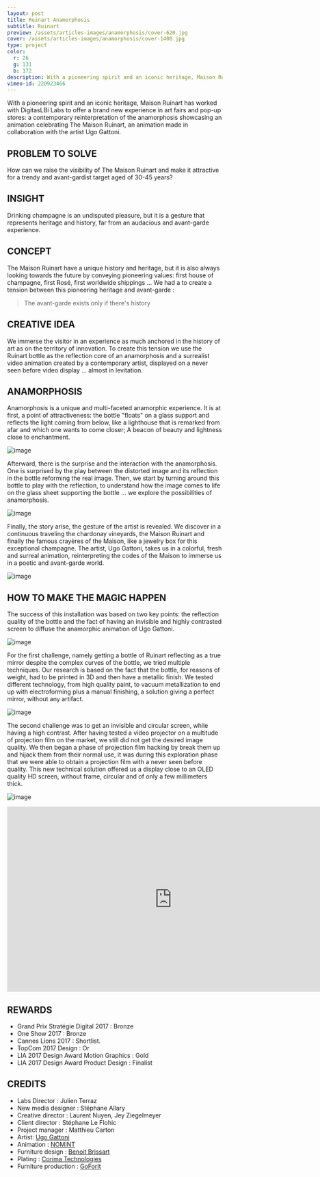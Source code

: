 ```yaml
---
layout: post
title: Ruinart Anamorphosis
subtitle: Ruinart
preview: /assets/articles-images/anamorphosis/cover-620.jpg
cover: /assets/articles-images/anamorphosis/cover-1400.jpg
type: project
color:
  r: 26
  g: 131
  b: 172
description: With a pioneering spirit and an iconic heritage, Maison Ruinart has worked with DigitasLBi Labs to offer a brand new experience in art fairs and pop-up stores ; a contemporary reinterpretation of the anamorphosis showcasing an animation celebrating The Maison Ruinart, made in collaboration with the artist Ugo Gattoni.
vimeo-id: 220923466
---
```


With a pioneering spirit and an iconic heritage, Maison Ruinart has worked with DigitasLBi Labs to offer a brand new experience in art fairs and pop-up stores: a contemporary reinterpretation of the anamorphosis showcasing an animation celebrating The Maison Ruinart, an animation made in collaboration with the artist Ugo Gattoni.

## PROBLEM TO SOLVE

How can we raise the visibility of The Maison Ruinart and make it attractive for a trendy and avant-gardist target aged of 30-45 years?

## INSIGHT

Drinking champagne is an undisputed pleasure, but it is a gesture that represents heritage and history, far from an audacious and avant-garde experience.

## CONCEPT

The Maison Ruinart have a unique history and heritage, but it is also always looking towards the future by conveying pioneering values: first house of champagne, first Rosé, first worldwide shippings ... We had a to create a tension between this pioneering heritage and avant-garde :
>The avant-garde exists only if there's history

## CREATIVE IDEA

We immerse the visitor in an experience as much anchored in the history of art as on the territory of innovation. To create this tension we use the Ruinart bottle as the reflection core of an anamorphosis and a surrealist video animation created by a contemporary artist, displayed on a never seen before video display ... almost in levitation.


## ANAMORPHOSIS

Anamorphosis is a unique and multi-faceted anamorphic experience.
It is at first, a point of attractiveness: the bottle "floats" on a glass support and reflects the light coming from below, like a lighthouse that is remarked from afar and which one wants to come closer; A beacon of beauty and lightness close to enchantment.

![image](/assets/articles-images/anamorphosis/ruinart1.png)


Afterward, there is the surprise and the interaction with the anamorphosis. One is surprised by the play between the distorted image and its reflection in the bottle reforming the real image. Then, we start by turning around this bottle to play with the reflection, to understand how the image comes to life on the glass sheet supporting the bottle ... we explore the possibilities of anamorphosis.

![image](/assets/articles-images/anamorphosis/ruinart2.jpg)


Finally, the story arise, the gesture of the artist is revealed. We discover in a continuous traveling the chardonay vineyards, the Maison Ruinart and finally the famous crayères of the Maison, like a jewelry box for this exceptional champagne. The artist, Ugo Gattoni, takes us in a colorful, fresh and surreal animation, reinterpreting the codes of the Maison to immerse us in a poetic and avant-garde world.

![image](/assets/articles-images/anamorphosis/ruinart3.jpg)

## HOW TO MAKE THE MAGIC HAPPEN

The success of this installation was based on two key points: the reflection quality of the bottle and the fact of having an invisible and highly contrasted screen to diffuse the anamorphic animation of Ugo Gattoni.

![image](/assets/articles-images/anamorphosis/ruinart4.gif)


For the first challenge, namely getting a bottle of Ruinart reflecting as a true mirror despite the complex curves of the bottle, we tried multiple techniques. Our research is based on the fact that the bottle, for reasons of weight, had to be printed in 3D and then have a metallic finish. We tested different technology, from high quality paint, to vacuum metallization to end up with electroforming plus a manual finishing, a solution giving a perfect mirror, without any artifact.

![image](/assets/articles-images/anamorphosis/ruinart5.jpg)


The second challenge was to get an invisible and circular screen, while having a high contrast. After having tested a video projector on a multitude of projection film on the market, we still did not get the desired image quality. We then began a phase of projection film hacking by break them up and hijack them from their normal use, it was during this exploration phase that we were able to obtain a projection film with a never seen before quality. This new technical solution offered us a display close to an OLED quality HD screen, without frame, circular and of only a few millimeters thick.

![image](/assets/articles-images/anamorphosis/ruinart6.jpg)

<iframe src="https://player.vimeo.com/video/220923466" width="770" height="433" frameborder="0" webkitallowfullscreen mozallowfullscreen allowfullscreen class="uk-responsive-width"></iframe>

## REWARDS

- Grand Prix Stratégie Digital 2017 : Bronze
- One Show 2017 : Bronze
- Cannes Lions 2017 : Shortlist.
- TopCom 2017 Design : Or
- LIA 2017 Design Award Motion Graphics : Gold
- LIA 2017 Design Award Product Design : Finalist

## CREDITS

- Labs Director : Julien Terraz
- New media designer : Stéphane Allary
- Creative director : Laurent Nuyen, Jey Ziegelmeyer
- Client director : Stéphane Le Flohic
- Project manager : Matthieu Carton
- Artist: [Ugo Gattoni](http://www.ugogattoni.fr/)
- Animation : [NOMINT](http://nomint.com/)
- Furniture design : [Benoit Brissart]( http://www.benoit-brissart.com/)
- Plating : [Corima Technologies](http://www.corima-technologies.com)
- Furniture production : [GoForIt](http://www.atelierselbafrance.fr/fr/conseil-merchandising)

